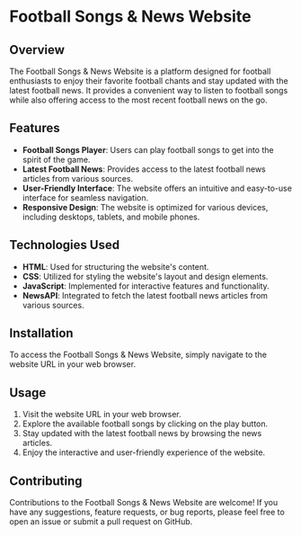 # Football Songs & News Website

## Overview
The Football Songs & News Website is a platform designed for football enthusiasts to enjoy their favorite football chants and stay updated with the latest football news. It provides a convenient way to listen to football songs while also offering access to the most recent football news on the go.

## Features
- **Football Songs Player**: Users can play football songs to get into the spirit of the game.
- **Latest Football News**: Provides access to the latest football news articles from various sources.
- **User-Friendly Interface**: The website offers an intuitive and easy-to-use interface for seamless navigation.
- **Responsive Design**: The website is optimized for various devices, including desktops, tablets, and mobile phones.

## Technologies Used
- **HTML**: Used for structuring the website's content.
- **CSS**: Utilized for styling the website's layout and design elements.
- **JavaScript**: Implemented for interactive features and functionality.
- **NewsAPI**: Integrated to fetch the latest football news articles from various sources.

## Installation
To access the Football Songs & News Website, simply navigate to the website URL in your web browser.

## Usage
1. Visit the website URL in your web browser.
2. Explore the available football songs by clicking on the play button.
3. Stay updated with the latest football news by browsing the news articles.
4. Enjoy the interactive and user-friendly experience of the website.

## Contributing
Contributions to the Football Songs & News Website are welcome! If you have any suggestions, feature requests, or bug reports, please feel free to open an issue or submit a pull request on GitHub.
